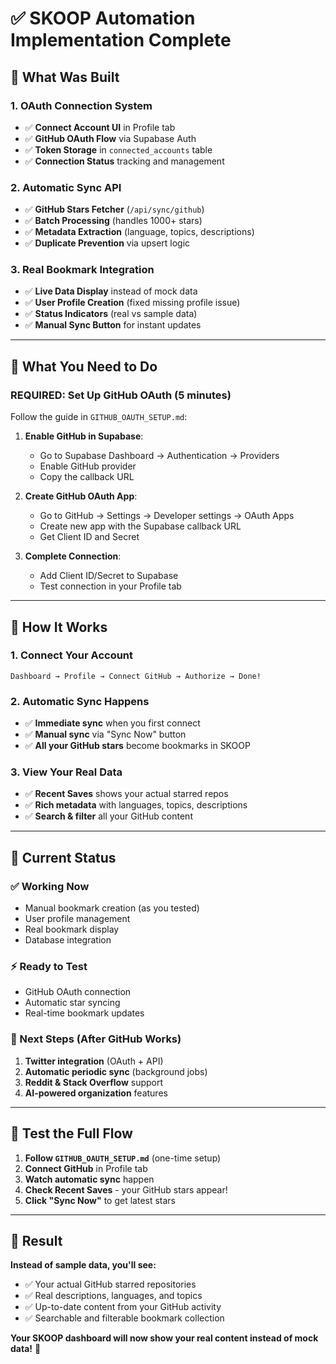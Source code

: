# ✅ SKOOP Automation Implementation Complete

## 🎯 **What Was Built**

### 1. **OAuth Connection System**
- ✅ **Connect Account UI** in Profile tab
- ✅ **GitHub OAuth Flow** via Supabase Auth
- ✅ **Token Storage** in `connected_accounts` table
- ✅ **Connection Status** tracking and management

### 2. **Automatic Sync API**
- ✅ **GitHub Stars Fetcher** (`/api/sync/github`)
- ✅ **Batch Processing** (handles 1000+ stars)
- ✅ **Metadata Extraction** (language, topics, descriptions)
- ✅ **Duplicate Prevention** via upsert logic

### 3. **Real Bookmark Integration**
- ✅ **Live Data Display** instead of mock data
- ✅ **User Profile Creation** (fixed missing profile issue)
- ✅ **Status Indicators** (real vs sample data)
- ✅ **Manual Sync Button** for instant updates

---

## 🔧 **What You Need to Do**

### **REQUIRED: Set Up GitHub OAuth (5 minutes)**

Follow the guide in `GITHUB_OAUTH_SETUP.md`:

1. **Enable GitHub in Supabase**:
   - Go to Supabase Dashboard → Authentication → Providers
   - Enable GitHub provider
   - Copy the callback URL

2. **Create GitHub OAuth App**:
   - Go to GitHub → Settings → Developer settings → OAuth Apps
   - Create new app with the Supabase callback URL
   - Get Client ID and Secret

3. **Complete Connection**:
   - Add Client ID/Secret to Supabase
   - Test connection in your Profile tab

---

## 🚀 **How It Works**

### **1. Connect Your Account**
```
Dashboard → Profile → Connect GitHub → Authorize → Done!
```

### **2. Automatic Sync Happens**
- ✅ **Immediate sync** when you first connect
- ✅ **Manual sync** via "Sync Now" button  
- ✅ **All your GitHub stars** become bookmarks in SKOOP

### **3. View Your Real Data**
- ✅ **Recent Saves** shows your actual starred repos
- ✅ **Rich metadata** with languages, topics, descriptions
- ✅ **Search & filter** all your GitHub content

---

## 🎯 **Current Status**

### **✅ Working Now**
- Manual bookmark creation (as you tested)
- User profile management
- Real bookmark display
- Database integration

### **⚡ Ready to Test**
- GitHub OAuth connection
- Automatic star syncing
- Real-time bookmark updates

### **🔮 Next Steps (After GitHub Works)**
1. **Twitter integration** (OAuth + API)
2. **Automatic periodic sync** (background jobs)
3. **Reddit & Stack Overflow** support
4. **AI-powered organization** features

---

## 🧪 **Test the Full Flow**

1. **Follow `GITHUB_OAUTH_SETUP.md`** (one-time setup)
2. **Connect GitHub** in Profile tab
3. **Watch automatic sync** happen
4. **Check Recent Saves** - your GitHub stars appear!
5. **Click "Sync Now"** to get latest stars

---

## 🎉 **Result**

**Instead of sample data, you'll see:**
- ✅ Your actual GitHub starred repositories
- ✅ Real descriptions, languages, and topics  
- ✅ Up-to-date content from your GitHub activity
- ✅ Searchable and filterable bookmark collection

**Your SKOOP dashboard will now show your real content instead of mock data!** 🚀 